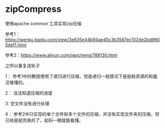 # zipCompress
使用apache common 工具实现zip压缩


参考1：https://wenku.baidu.com/view/3e635e44b94ae45c3b3567ec102de2bd9605def1.html

参考2：https://www.aliyun.com/jiaocheng/788130.html

之所以重复造轮子

1： 参考1中的教授使用了递归进行压缩，但是递归一般情况下是挺耗资源的和羞涩难懂的。

2： 没法知道压缩的进度

3:  空文件没有进行处理

4： 参考2中只实现的单个文件和多个文件的压缩，并没有实现文件夹的压缩，但已经是挺完美的了，起码一眼就能看懂。

